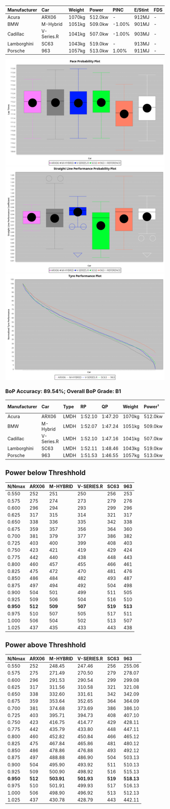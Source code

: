 | Manufacturer | Car        | Weight | Power   | PINC    | E/Stint | FDS     |
|:-|:-|:-|:-|:-|:-|:-|
| Acura        | ARX06      | 1070kg | 512.0kw |    -    | 912MJ   |    -    |
| BMW          | M-Hybrid   | 1051kg | 509.0kw | -1.00%  | 901MJ   |    -    |
| Cadillac     | V-Series.R | 1041kg | 507.0kw | -1.00%  | 903MJ   |    -    |
| Lamborghini  | SC63       | 1043kg | 519.0kw |    -    | 913MJ   |    -    |
| Porsche      | 963        | 1057kg | 513.0kw | 1.00%   | 911MJ   |    -    |

![PACECHART](./IMG/ACOMETHOD.png)
![STRAIGHTLINEPERFORMANCECHART](./IMG/ACOMETHOD_sp.png)
![TYREPERFORMANCECHART](./IMG/ACOMETHOD_tw.png)

### BoP Accuracy: 89.54%; Overall BoP Grade: B1
| Manufacturer | Car        | Type | RP      | QP      | Weight | Power¹  | Threshhold | PINC    | Power²   | E/Stint | AVG Vmax  | FDS     | RDLC | L/Stint | BOP-Grade | Model Accuracy | Model Points | Match% | SimDiff |
|:-|:-|:-|:-|:-|:-|:-|:-|:-|:-|:-|:-|:-|:-|:-|:-|:-|:-|:-|:-|
| Acura        | ARX06      | LMDH | 1:52.10 | 1:47.20 | 1070kg | 512.0kw | 210.0kph   |    -    | 512.00kw |  912MJ  | 279.41kph |    -    | 1.00 | 29      | +B1       | 100.00%        | 996          | 89.27% | #       |
| BMW          | M-Hybrid   | LMDH | 1:52.07 | 1:47.24 | 1051kg | 509.0kw | 210.0kph   | -1.00%  | 503.90kw |  901MJ  | 279.89kph |    -    | 1.02 | 29      | ~A1       | 100.00%        | 3339         | 97.87% | -0.71   |
| Cadillac     | V-Series.R | LMDH | 1:52.10 | 1:47.16 | 1041kg | 507.0kw | 210.0kph   | -1.00%  | 501.90kw |  903MJ  | 281.02kph |    -    | 1.03 | 29      | +B1       | 99.00%         | 6039         | 87.75% | +1.31   |
| Lamborghini  | SC63       | LMDH | 1:52.11 | 1:48.46 | 1043kg | 519.0kw | 210.0kph   |    -    | 519.00kw |  913MJ  | 277.81kph |    -    | 1.06 | 29      | +A2       | 100.00%        | 784          | 94.23% | #       |
| Porsche      | 963        | LMDH | 1:51.53 | 1:46.55 | 1057kg | 513.0kw | 210.0kph   | 1.00%   | 518.10kw |  911MJ  | 279.89kph |    -    | 1.02 | 29      | -C1       | 100.00%        | 14574        | 78.59% | +1.02   |

## Power below Threshhold
| N/Nmax    | ARX06   | M-HYBRID | V-SERIES.R | SC63    | 963     |
|:-|:-|:-|:-|:-|:-|
|  0.550    |  252    |  251     |  250       |  256    |  253    |
|  0.575    |  275    |  274     |  273       |  279    |  276    |
|  0.600    |  296    |  294     |  293       |  299    |  296    |
|  0.625    |  317    |  315     |  314       |  321    |  317    |
|  0.650    |  338    |  336     |  335       |  342    |  338    |
|  0.675    |  359    |  357     |  356       |  364    |  360    |
|  0.700    |  381    |  379     |  377       |  386    |  382    |
|  0.725    |  403    |  400     |  399       |  408    |  403    |
|  0.750    |  423    |  421     |  419       |  429    |  424    |
|  0.775    |  442    |  440     |  438       |  448    |  443    |
|  0.800    |  460    |  457     |  455       |  466    |  461    |
|  0.825    |  475    |  472     |  470       |  481    |  476    |
|  0.850    |  486    |  484     |  482       |  493    |  487    |
|  0.875    |  497    |  494     |  492       |  504    |  498    |
|  0.900    |  504    |  501     |  499       |  511    |  505    |
|  0.925    |  509    |  506     |  504       |  516    |  510    |
| **0.950** | **512** | **509**  | **507**    | **519** | **513** |
|  0.975    |  510    |  507     |  505       |  517    |  511    |
|  1.000    |  506    |  504     |  502       |  513    |  507    |
|  1.025    |  437    |  435     |  433       |  443    |  438    |

## Power above Threshhold
| N/Nmax    | ARX06   | M-HYBRID   | V-SERIES.R | SC63    | 963        |
|:-|:-|:-|:-|:-|:-|
|  0.550    |  252    |  248.45    |  247.46    |  256    |  255.06    |
|  0.575    |  275    |  271.49    |  270.50    |  279    |  278.07    |
|  0.600    |  296    |  291.53    |  290.54    |  299    |  299.08    |
|  0.625    |  317    |  311.56    |  310.58    |  321    |  321.08    |
|  0.650    |  338    |  332.60    |  331.61    |  342    |  342.09    |
|  0.675    |  359    |  353.64    |  352.65    |  364    |  364.09    |
|  0.700    |  381    |  374.68    |  373.69    |  386    |  386.10    |
|  0.725    |  403    |  395.71    |  394.73    |  408    |  407.10    |
|  0.750    |  423    |  416.75    |  414.77    |  429    |  428.11    |
|  0.775    |  442    |  435.79    |  433.80    |  448    |  447.11    |
|  0.800    |  460    |  452.82    |  450.84    |  466    |  465.12    |
|  0.825    |  475    |  467.84    |  465.86    |  481    |  480.12    |
|  0.850    |  486    |  478.86    |  476.88    |  493    |  492.12    |
|  0.875    |  497    |  488.88    |  486.90    |  504    |  503.13    |
|  0.900    |  504    |  495.90    |  493.92    |  511    |  510.13    |
|  0.925    |  509    |  500.90    |  498.92    |  516    |  515.13    |
| **0.950** | **512** | **503.91** | **501.93** | **519** | **518.13** |
|  0.975    |  510    |  501.91    |  499.93    |  517    |  516.13    |
|  1.000    |  506    |  498.90    |  496.92    |  513    |  512.13    |
|  1.025    |  437    |  430.78    |  428.79    |  443    |  442.11    |

